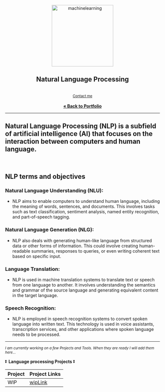 <a name="readme-top"></a>
<div align="center">

 <img src="https://github.com/CameronCSS/MachineLearning/assets/121735588/f36631f7-7e60-4e85-af65-71e7d997fc93" alt="machinelearning" height="200">


  <h2 align="center">Natural Language Processing</h2>
  <p align="center">
   <br> <sub><a href="https://cameroncss.com/#contact">Contact me</a></sub>
<br>
    <br>
     <a href="https://github.com/CameronCSS/PersonalProjects/blob/main/README.md"><strong>« Back to Portfolio</strong></a>
  </p>
</div>

---
Natural Language Processing (NLP) is a subfield of artificial intelligence (AI) that focuses on the interaction between computers and human language.
---
<br>

## NLP terms and objectives
### Natural Language Understanding (NLU):
- NLP aims to enable computers to understand human language, including the meaning of words, sentences, and documents. This involves tasks such as text classification, sentiment analysis, named entity recognition, and part-of-speech tagging.

### Natural Language Generation (NLG): 
- NLP also deals with generating human-like language from structured data or other forms of information. This could involve creating human-readable summaries, responses to queries, or even writing coherent text based on specific input.

### Language Translation:
- NLP is used in machine translation systems to translate text or speech from one language to another. It involves understanding the semantics and grammar of the source language and generating equivalent content in the target language.

### Speech Recognition:
- NLP is employed in speech recognition systems to convert spoken language into written text. This technology is used in voice assistants, transcription services, and other applications where spoken language needs to be processed.
---

<sub>_I am currently working on a few Projects and Tools. When they are ready I will add them here..._</sub>

⏬ **Language processing Projects** ⏬

|Project|Project Links|
|---|---|
|WIP | [wipLink]()|

<br>

